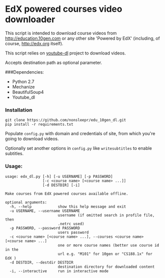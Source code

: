 # EdX powered courses video downloader

This script is intended to download course videos from http://education.10gen.com
or any other site 'Powered by EdX' (including, of course, http://edx.org itself).

This script relies on [youtube-dl](https://github.com/rg3/youtube-dl/) project
to download videos.

Accepts destination path as optional parameter.

###Dependencies:

* Python 2.7
* Mechanize
* BeautifulSoup4
* Youtube\_dl

### Installation

    git clone https://github.com/nonsleepr/edu_10gen_dl.git
    pip install -r requirements.txt

Populate `config.py` with domain and credentials of site, from which you're going to download videos.

Optionally set another options in `config.py` like `writesubtitles` to enable subtitles.

### Usage:

```
usage: edx_dl.py [-h] [-u USERNAME] [-p PASSWORD]
                 [-c <course name> [<course name> ...]]
                 [-d DESTDIR] [-i]

Make courses from EdX powered courses available offline.

optional arguments:
  -h, --help            show this help message and exit
  -u USERNAME, --username USERNAME
                        username (if omitted search in profile file, then
                        .netrc used)
  -p PASSWORD, --password PASSWORD
                        users password
  -c <course name> [<course name> ...], --courses <course name> [<course name> ...]
                        one or more course names (better use course id in the
                        url e.g. "M101" for 10gen or "CS188.1x" for EdX )
  -d DESTDIR, --destdir DESTDIR
                        destination directory for downloaded content
  -i, --interactive     run in interactive mode

```
